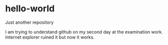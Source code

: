 # hello-world
Just another repository

I am trying to understand github on my second day at the examination work.
Internet explorer ruined it but now it works.
